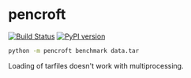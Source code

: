 # pencroft

[![Build Status](https://travis-ci.org/lukeyeager/pencroft.svg?branch=master)](https://travis-ci.org/lukeyeager/pencroft)
[![PyPI version](https://badge.fury.io/py/pencroft.svg)](https://badge.fury.io/py/pencroft)

```sh
python -m pencroft benchmark data.tar
```

Loading of tarfiles doesn't work with multiprocessing.
